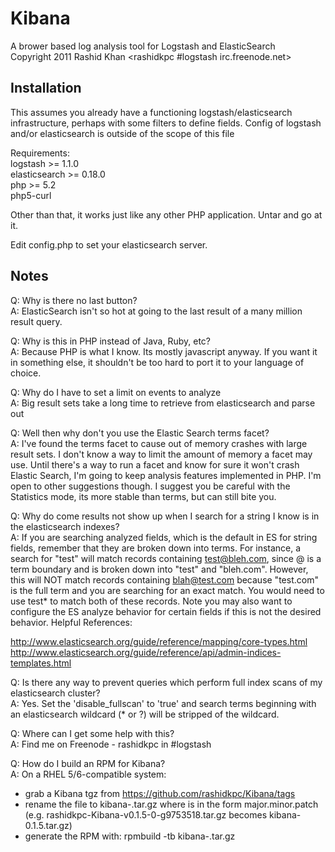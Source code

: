 # Kibana
A brower based log analysis tool for Logstash and ElasticSearch  
Copyright 2011 Rashid Khan <rashidkpc #logstash irc.freenode.net>  

## Installation
This assumes you already have a functioning logstash/elasticsearch
infrastructure, perhaps with some filters to define fields. Config
of logstash and/or elasticsearch is outside of the scope of this file

Requirements:  
logstash >= 1.1.0  
elasticsearch >= 0.18.0  
php >= 5.2  
php5-curl  

Other than that, it works just like any other PHP application. Untar 
and go at it.   

Edit config.php to set your elasticsearch server.   

## Notes
Q: Why is there no last button?  
A: ElasticSearch isn't so hot at going to the last result of a many million 
result query.  

Q: Why is this in PHP instead of Java, Ruby, etc?  
A: Because PHP is what I know. Its mostly javascript anyway. If you want it in 
something else, it shouldn't be too hard to port it to your language of choice.  

Q: Why do I have to set a limit on events to analyze  
A: Big result sets take a long time to retrieve from elasticsearch and parse out  

Q: Well then why don't you use the Elastic Search terms facet?  
A: I've found the terms facet to cause out of memory crashes with large result 
sets. I don't know a way to limit the amount of memory a facet may use. Until 
there's a way to run a facet and know for sure it  won't crash Elastic Search, 
I'm going to keep analysis features implemented in PHP. I'm open to other 
suggestions though. I suggest you be careful with the Statistics mode, its more
stable than terms, but can still bite you.  

Q: Why do come results not show up when I search for a string I know is in
the elasticsearch indexes?  
A: If you are searching analyzed fields, which is the default in ES for string
fields, remember that they are broken down into terms.  For instance, a search
for "test" will match records containing test@bleh.com, since @ is a term
boundary and is broken down into "test" and "bleh.com".  However, this will NOT
match records containing blah@test.com because "test.com" is the full term and
you are searching for an exact match.  You would need to use test* to match both
of these records.  Note you may also want to configure the ES analyze behavior
for certain fields if this is not the desired behavior.  Helpful References:  

  http://www.elasticsearch.org/guide/reference/mapping/core-types.html  
  http://www.elasticsearch.org/guide/reference/api/admin-indices-templates.html  

Q: Is there any way to prevent queries which perform full index scans of my
elasticsearch cluster?  
A: Yes.  Set the 'disable_fullscan' to 'true' and search terms beginning with
an elasticsearch wildcard (* or ?) will be stripped of the wildcard.  

Q: Where can I get some help with this?  
A: Find me on Freenode - rashidkpc in #logstash    

Q: How do I build an RPM for Kibana?  
A: On a RHEL 5/6-compatible system:  
- grab a Kibana tgz from https://github.com/rashidkpc/Kibana/tags  
- rename the file to kibana-<version>.tar.gz where <version> is in the form
  major.minor.patch (e.g. rashidkpc-Kibana-v0.1.5-0-g9753518.tar.gz becomes
  kibana-0.1.5.tar.gz)  
- generate the RPM with: rpmbuild -tb kibana-<version>.tar.gz  
